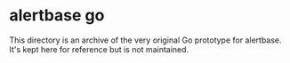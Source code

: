 # alertbase go

This directory is an archive of the very original Go prototype for alertbase.
It's kept here for reference but is not maintained.
